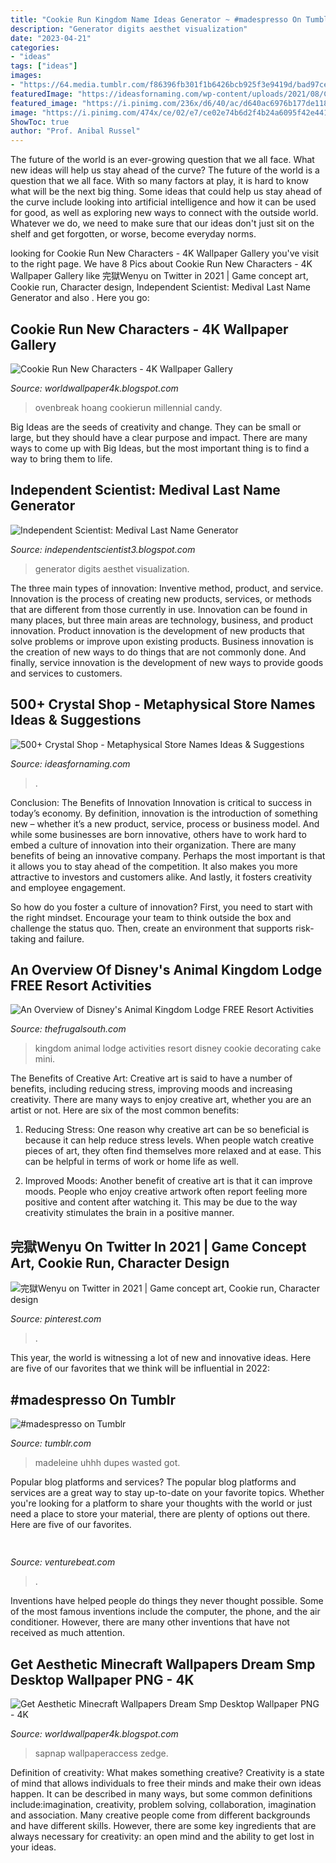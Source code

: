```yaml
---
title: "Cookie Run Kingdom Name Ideas Generator ~ #madespresso On Tumblr"
description: "Generator digits aesthet visualization"
date: "2023-04-21"
categories:
- "ideas"
tags: ["ideas"]
images:
- "https://64.media.tumblr.com/f86396fb301f1b6426bcb925f3e9419d/bad97cef49946be8-7e/s250x400/3a7b2e6cb671526548f3564632e05bc55f5c27a0.png"
featuredImage: "https://ideasfornaming.com/wp-content/uploads/2021/08/Crystal-Shop-Names-Ideas.jpg"
featured_image: "https://i.pinimg.com/236x/d6/40/ac/d640ac6976b177de11827d09b0ac0cdc.jpg?nii=t"
image: "https://i.pinimg.com/474x/ce/02/e7/ce02e74b6d2f4b24a6095f42e441b0b3.jpg"
ShowToc: true
author: "Prof. Anibal Russel"
---
```



The future of the world is an ever-growing question that we all face. What new ideas will help us stay ahead of the curve?
The future of the world is a question that we all face. With so many factors at play, it is hard to know what will be the next big thing. Some ideas that could help us stay ahead of the curve include looking into artificial intelligence and how it can be used for good, as well as exploring new ways to connect with the outside world. Whatever we do, we need to make sure that our ideas don't just sit on the shelf and get forgotten, or worse, become everyday norms.

	

		
looking for Cookie Run New Characters - 4K Wallpaper Gallery you've visit to the right page. We have 8 Pics about Cookie Run New Characters - 4K Wallpaper Gallery like 完獄Wenyu on Twitter in 2021 | Game concept art, Cookie run, Character design, Independent Scientist: Medival Last Name Generator and also . Here you go:
		
    
## Cookie Run New Characters - 4K Wallpaper Gallery

<img loading=lazy src="https://i.pinimg.com/474x/ce/02/e7/ce02e74b6d2f4b24a6095f42e441b0b3.jpg" onerror="this.onerror=null;this.src='https://tse3.mm.bing.net/th?id=OIP.4HhdqcxrhDOyIkLKEw3OWwAAAA&amp;pid=15.1';" alt="Cookie Run New Characters - 4K Wallpaper Gallery">

_Source: worldwallpaper4k.blogspot.com_

>ovenbreak hoang cookierun millennial candy. 

	

Big Ideas are the seeds of creativity and change. They can be small or large, but they should have a clear purpose and impact. There are many ways to come up with Big Ideas, but the most important thing is to find a way to bring them to life.

    
## Independent Scientist: Medival Last Name Generator

<img loading=lazy src="https://pics.me.me/thumb_black-guy-name-generator-last-4-digits-of-your-cell-13026356.png" onerror="this.onerror=null;this.src='https://tse1.mm.bing.net/th?id=OIP.tacQ5S_QQtzfxIvVLGlj8wAAAA&amp;pid=15.1';" alt="Independent Scientist: Medival Last Name Generator">

_Source: independentscientist3.blogspot.com_

>generator digits aesthet visualization. 

	

The three main types of innovation: Inventive method, product, and service.
Innovation is the process of creating new products, services, or methods that are different from those currently in use. Innovation can be found in many places, but three main areas are technology, business, and product innovation. 
Product innovation is the development of new products that solve problems or improve upon existing products. Business innovation is the creation of new ways to do things that are not commonly done. And finally, service innovation is the development of new ways to provide goods and services to customers.

    
## 500+ Crystal Shop - Metaphysical Store Names Ideas &amp; Suggestions

<img loading=lazy src="https://ideasfornaming.com/wp-content/uploads/2021/08/Crystal-Shop-Names-Ideas.jpg" onerror="this.onerror=null;this.src='https://tse2.mm.bing.net/th?id=OIP.zIwXxht1DdDlJR9H7cmBdgHaz2&amp;pid=15.1';" alt="500+ Crystal Shop - Metaphysical Store Names Ideas &amp; Suggestions">

_Source: ideasfornaming.com_

>. 

	

Conclusion: The Benefits of Innovation
Innovation is critical to success in today’s economy. By definition, innovation is the introduction of something new – whether it’s a new product, service, process or business model. And while some businesses are born innovative, others have to work hard to embed a culture of innovation into their organization.
There are many benefits of being an innovative company. Perhaps the most important is that it allows you to stay ahead of the competition. It also makes you more attractive to investors and customers alike. And lastly, it fosters creativity and employee engagement.

So how do you foster a culture of innovation? First, you need to start with the right mindset. Encourage your team to think outside the box and challenge the status quo. Then, create an environment that supports risk-taking and failure.

    
## An Overview Of Disney&#039;s Animal Kingdom Lodge FREE Resort Activities

<img loading=lazy src="https://i0.wp.com/www.thefrugalsouth.com/wp-content/uploads/2017/11/IMG_2836.jpg" onerror="this.onerror=null;this.src='https://tse1.mm.bing.net/th?id=OIP.PKtSzwmEMZxpaX23W_2AaQHaFo&amp;pid=15.1';" alt="An Overview of Disney&#039;s Animal Kingdom Lodge FREE Resort Activities">

_Source: thefrugalsouth.com_

>kingdom animal lodge activities resort disney cookie decorating cake mini. 

	

The Benefits of Creative Art:
Creative art is said to have a number of benefits, including reducing stress, improving moods and increasing creativity. There are many ways to enjoy creative art, whether you are an artist or not. Here are six of the most common benefits:
1. Reducing Stress: One reason why creative art can be so beneficial is because it can help reduce stress levels. When people watch creative pieces of art, they often find themselves more relaxed and at ease. This can be helpful in terms of work or home life as well.

2. Improved Moods: Another benefit of creative art is that it can improve moods. People who enjoy creative artwork often report feeling more positive and content after watching it. This may be due to the way creativity stimulates the brain in a positive manner.


    
## 完獄Wenyu On Twitter In 2021 | Game Concept Art, Cookie Run, Character Design

<img loading=lazy src="https://i.pinimg.com/236x/d6/40/ac/d640ac6976b177de11827d09b0ac0cdc.jpg?nii=t" onerror="this.onerror=null;this.src='https://tse4.mm.bing.net/th?id=OIP.kaYhu4elb5BnXTmPHOf9iwAAAA&amp;pid=15.1';" alt="完獄Wenyu on Twitter in 2021 | Game concept art, Cookie run, Character design">

_Source: pinterest.com_

>. 

	

This year, the world is witnessing a lot of new and innovative ideas. Here are five of our favorites that we think will be influential in 2022: 

    
## #madespresso On Tumblr

<img loading=lazy src="https://64.media.tumblr.com/f86396fb301f1b6426bcb925f3e9419d/bad97cef49946be8-7e/s250x400/3a7b2e6cb671526548f3564632e05bc55f5c27a0.png" onerror="this.onerror=null;this.src='https://tse4.mm.bing.net/th?id=OIP.t_qMdsplsv1CR17kMAh_gwAAAA&amp;pid=15.1';" alt="#madespresso on Tumblr">

_Source: tumblr.com_

>madeleine uhhh dupes wasted got. 

	

Popular blog platforms and services?
The popular blog platforms and services are a great way to stay up-to-date on your favorite topics. Whether you're looking for a platform to share your thoughts with the world or just need a place to store your material, there are plenty of options out there. Here are five of our favorites.

    
## 

<img loading=lazy src="https://venturebeat.com/wp-content/uploads/2019/10/IMG_2313D-e1572529403907.jpeg" onerror="this.onerror=null;this.src='https://tse1.mm.bing.net/th?id=OIP.9w9Ddnl15PIqkIcPvx4CngHaDt&amp;pid=15.1';" alt="">

_Source: venturebeat.com_

>. 

	

Inventions have helped people do things they never thought possible. Some of the most famous inventions include the computer, the phone, and the air conditioner. However, there are many other inventions that have not received as much attention.

    
## Get Aesthetic Minecraft Wallpapers Dream Smp Desktop Wallpaper PNG - 4K

<img loading=lazy src="https://i.pinimg.com/originals/b7/1c/e2/b71ce25b8f9a41b7af430f668cb33ebc.jpg" onerror="this.onerror=null;this.src='https://tse3.mm.bing.net/th?id=OIP.qzshn7mO2qW4pLGUG2R81wHaNK&amp;pid=15.1';" alt="Get Aesthetic Minecraft Wallpapers Dream Smp Desktop Wallpaper PNG - 4K">

_Source: worldwallpaper4k.blogspot.com_

>sapnap wallpaperaccess zedge. 

	

Definition of creativity: What makes something creative?
Creativity is a state of mind that allows individuals to free their minds and make their own ideas happen. It can be described in many ways, but some common definitions include:imagination, creativity, problem solving, collaboration, imagination and association. 
Many creative people come from different backgrounds and have different skills. However, there are some key ingredients that are always necessary for creativity: an open mind and the ability to get lost in your ideas.

